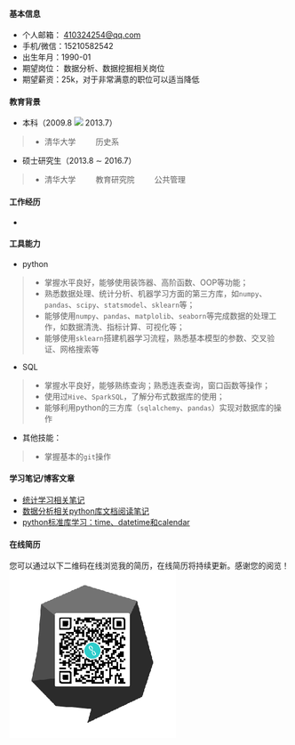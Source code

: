 #### 基本信息
* 个人邮箱： 410324254@qq.com
* 手机/微信：15210582542
* 出生年月：1990-01
* 期望岗位： 数据分析、数据挖掘相关岗位
* 期望薪资：25k，对于非常满意的职位可以适当降低 

#### 教育背景
* 本科（2009.8 ![](http://latex.codecogs.com/gif.latex?\\sim)
 2013.7）
> * 清华大学 $\;\;\;\;\;\;\;\;$  历史系
* 硕士研究生（2013.8 $\sim$ 2016.7）
> * 清华大学  $\;\;\;\;\;\;\;\;$  教育研究院    $\;\;\;\;\;\;\;\;$  公共管理


#### 工作经历
* 


#### 工具能力
* python
> * 掌握水平良好，能够使用装饰器、高阶函数、OOP等功能；
> * 熟悉数据处理、统计分析、机器学习方面的第三方库，如`numpy`、`pandas`、`scipy`、`statsmodel`、`sklearn`等；
> * 能够使用`numpy`、`pandas`、`matplolib`、`seaborn`等完成数据的处理工作，如数据清洗、指标计算、可视化等；
> * 能够使用`sklearn`搭建机器学习流程，熟悉基本模型的参数、交叉验证、网格搜索等


* SQL
> * 掌握水平良好，能够熟练查询；熟悉连表查询，窗口函数等操作；
> * 使用过`Hive`、`SparkSQL`，了解分布式数据库的使用；
> * 能够利用python的三方库（`sqlalchemy`、`pandas`）实现对数据库的操作

* 其他技能：
> * 掌握基本的`git`操作

#### 学习笔记/博客文章
* [统计学习相关笔记](https://github.com/Bingtuu/statistical_learning_notes)
* [数据分析相关python库文档阅读笔记]()
* [python标准库学习：time、datetime和calendar](https://blog.csdn.net/github_37999869/article/details/100696453)



#### 在线简历
您可以通过以下二维码在线浏览我的简历，在线简历将持续更新。感谢您的阅览！
![resume_QR](/github简历二维码.png)
